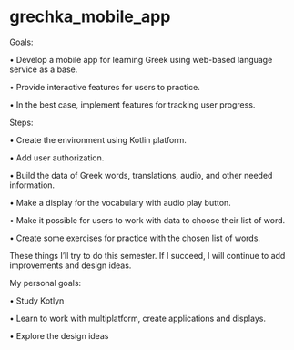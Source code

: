 # grechka_mobile_app
Goals:

  •	Develop a mobile app for learning Greek using web-based language service as a base.
  
  •	Provide interactive features for users to practice.
  
  •	In the best case, implement features for tracking user progress.


Steps:

  •	Create the environment using Kotlin platform.
  
  •	Add user authorization.
  
  •	Build the data of Greek words, translations, audio, and other needed information.
  
  •	Make a display for the vocabulary with audio play button.
  
  •	Make it possible for users to work with data to choose their list of word.
  
  •	Create some exercises for practice with the chosen list of words.

These things I’ll try to do this semester. If I succeed, I will continue to add improvements and design ideas.

My personal goals:

  •	Study Kotlyn
  
  •	Learn to work with multiplatform, create applications and displays.
  
  •	Explore the design ideas


